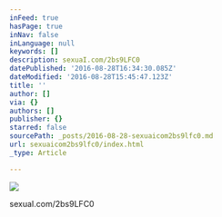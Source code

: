 ```yaml
---
inFeed: true
hasPage: true
inNav: false
inLanguage: null
keywords: []
description: sexuaI.com/2bs9LFC0
datePublished: '2016-08-28T16:34:30.085Z'
dateModified: '2016-08-28T15:45:47.123Z'
title: ''
author: []
via: {}
authors: []
publisher: {}
starred: false
sourcePath: _posts/2016-08-28-sexuaicom2bs9lfc0.md
url: sexuaicom2bs9lfc0/index.html
_type: Article

---
```

![](https://the-grid-user-content.s3-us-west-2.amazonaws.com/74857e98-8c3a-4e29-9c4f-1a620ba50da6.jpg)

sexuaI.com/2bs9LFC0
